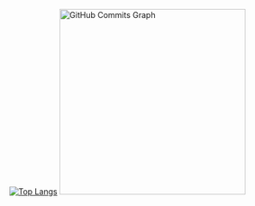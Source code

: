 [![Top Langs](https://github-readme-stats.vercel.app/api/top-langs/?username=caioeduardo4100&layout=compact)](https://github.com/seuusername/github-readme-stats)
<a href="http://www.github.com/caioeduardo4100">
 <img height="330em" src="https://github-readme-activity-graph.vercel.app/graph?username=caioeduardo4100&bg_color=171717&color=ffffff&line=3382ed&point=ffffff&area_color=171717&area=true&hide_border=true&custom_title=GitHub%20Commits%20Graph" alt="GitHub Commits Graph" /><br>
</a>
